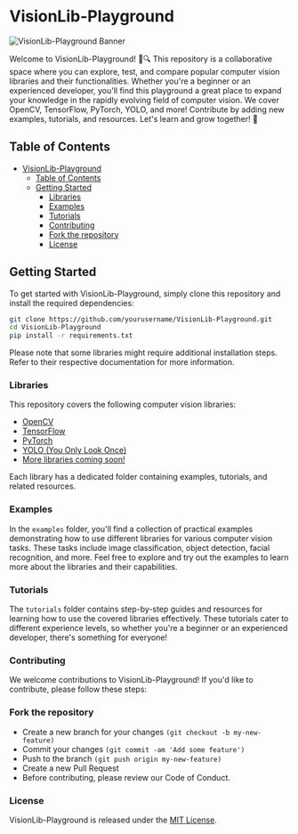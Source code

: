 # VisionLib-Playground

![VisionLib-Playground Banner](banner.png)

Welcome to VisionLib-Playground! 📸🔍 This repository is a collaborative space where you can explore, test, and compare popular computer vision libraries and their functionalities. Whether you're a beginner or an experienced developer, you'll find this playground a great place to expand your knowledge in the rapidly evolving field of computer vision. We cover OpenCV, TensorFlow, PyTorch, YOLO, and more! Contribute by adding new examples, tutorials, and resources. Let's learn and grow together! 🚀

## Table of Contents

- [VisionLib-Playground](#visionlib-playground)
  - [Table of Contents](#table-of-contents)
  - [Getting Started](#getting-started)
    - [Libraries](#libraries)
    - [Examples](#examples)
    - [Tutorials](#tutorials)
    - [Contributing](#contributing)
    - [Fork the repository](#fork-the-repository)
    - [License](#license)

## Getting Started

To get started with VisionLib-Playground, simply clone this repository and install the required dependencies:

```bash
git clone https://github.com/yourusername/VisionLib-Playground.git
cd VisionLib-Playground
pip install -r requirements.txt
```

Please note that some libraries might require additional installation steps. Refer to their respective documentation for more information.

### Libraries

This repository covers the following computer vision libraries:

- [OpenCV]()  
- [TensorFlow]()  
- [PyTorch]()  
- [YOLO (You Only Look Once)]()  
- [More libraries coming soon!]()

Each library has a dedicated folder containing examples, tutorials, and related resources.

### Examples

In the `examples` folder, you'll find a collection of practical examples demonstrating how to use different libraries for various computer vision tasks. These tasks include image classification, object detection, facial recognition, and more. Feel free to explore and try out the examples to learn more about the libraries and their capabilities.

### Tutorials

The `tutorials` folder contains step-by-step guides and resources for learning how to use the covered libraries effectively. These tutorials cater to different experience levels, so whether you're a beginner or an experienced developer, there's something for everyone!

### Contributing

We welcome contributions to VisionLib-Playground! If you'd like to contribute, please follow these steps:

### Fork the repository

- Create a new branch for your changes `(git checkout -b my-new-feature)`
- Commit your changes `(git commit -am 'Add some feature')`
- Push to the branch `(git push origin my-new-feature)`
- Create a new Pull Request
- Before contributing, please review our Code of Conduct.

### License

VisionLib-Playground is released under the [MIT License]().